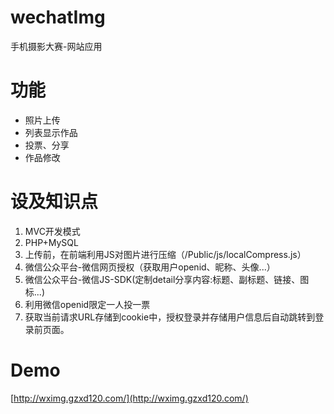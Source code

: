 # wechatImg
手机摄影大赛-网站应用

# 功能 #
- 照片上传
- 列表显示作品
- 投票、分享
- 作品修改

# 设及知识点 #
1. MVC开发模式
2. PHP+MySQL
3. 上传前，在前端利用JS对图片进行压缩（/Public/js/localCompress.js）
4. 微信公众平台-微信网页授权（获取用户openid、昵称、头像...）
5. 微信公众平台-微信JS-SDK(定制detail分享内容:标题、副标题、链接、图标...)
6. 利用微信openid限定一人投一票
7. 获取当前请求URL存储到cookie中，授权登录并存储用户信息后自动跳转到登录前页面。

# Demo #
[http://wximg.gzxd120.com/](http://wximg.gzxd120.com/)